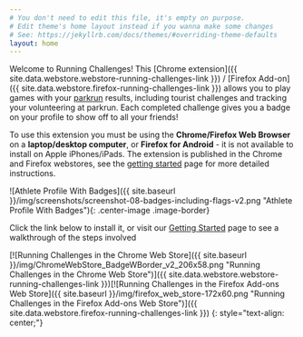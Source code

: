 ```yaml
---
# You don't need to edit this file, it's empty on purpose.
# Edit theme's home layout instead if you wanna make some changes
# See: https://jekyllrb.com/docs/themes/#overriding-theme-defaults
layout: home
---
```


Welcome to Running Challenges! This [Chrome extension]({{ site.data.webstore.webstore-running-challenges-link }}) /
[Firefox Add-on]({{ site.data.webstore.firefox-running-challenges-link }}) allows you to play games with
your [parkrun](https://www.parkrun.com) results, including tourist challenges and tracking your volunteering at parkrun.
Each completed challenge gives you a badge on your profile to show off to all your friends!

To use this extension you must be using the **Chrome/Firefox Web Browser** on a **laptop/desktop computer**,
or **Firefox for Android** - it is not available to install on Apple iPhones/iPads.
The extension is published in the Chrome and Firefox webstores, see the [getting started](/getstarted/)
page for more detailed instructions.

![Athlete Profile With Badges]({{ site.baseurl }}/img/screenshots/screenshot-08-badges-including-flags-v2.png "Athlete Profile With Badges"){: .center-image .image-border}

Click the link below to install it, or visit our [Getting Started](/getstarted/) page to see a walkthrough of the steps involved

[![Running Challenges in the Chrome Web Store]({{ site.baseurl }}/img/ChromeWebStore_BadgeWBorder_v2_206x58.png "Running Challenges in the Chrome Web Store")]({{ site.data.webstore.webstore-running-challenges-link }})[![Running Challenges in the Firefox Add-ons Web Store]({{ site.baseurl }}/img/firefox_web_store-172x60.png "Running Challenges in the Firefox Add-ons Web Store")]({{ site.data.webstore.firefox-running-challenges-link }})
{: style="text-align: center;"}
